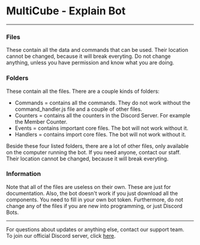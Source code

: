 # MultiCube - Explain Bot

----------------------------------------

### Files

These contain all the data and commands that can be used. Their location cannot be changed, because it will break everyting. Do not change anything, unless you have permission and know what you are doing. 

### Folders

These contain all the files. There are a couple kinds of folders:
- Commands = contains all the commands. They do not work without the command_handler.js file and a couple of other files.
- Counters = contains all the counters in the Discord Server. For example the Member Counter.
- Events = contains important core files. The bot will not work without it. 
- Handlers = contains import core files. The bot will not work without it. 

Beside these four listed folders, there are a lot of other files, only available on the computer running the bot. If you need anyone, contact our staff. Their location cannot be changed, because it will break everyting. 

### Information

Note that all of the files are useless on their own. These are just for documentation. Also, the bot doesn't work if you just download all the components. You need to fill in your own bot token. Furthermore, do not change any of the files if you are new into programming, or just Discord Bots. 

----------------------------------------

For questions about updates or anything else, contact our support team.<br/>
To join our official Discord server, click [here](https://discord.gg/VSE75WkgFM).<br/>
